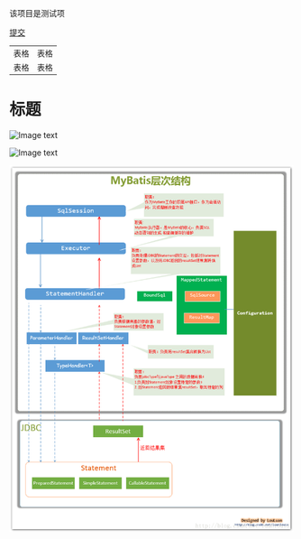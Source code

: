 
该项目是测试项

<a href="https://www.hao123.com/" > 提交<a/>

<table>
<tr><td>表格</td><td>表格</td><tr/>
<tr><td>表格</td><td>表格</td><tr/>
<table/>

标题
====


![Image text](https://raw.github.com/yourName/repositpry/master/yourprojectName/img-folder/test.jpg)

![Image text](https://raw.github.com/yourName/repositpry/master/yourprojectName/img-folder/test.jpg)

![Image text](https://github.com/liaqing/test/blob/master/test/image/20141028140852531.png)
